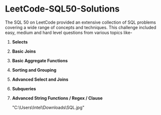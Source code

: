 # LeetCode-SQL50-Solutions
The SQL 50 on LeetCode provided an extensive collection of SQL problems covering a wide range of concepts and techniques. This challenge included easy, medium and hard level questions from various topics like-
1. **Selects**
   
2. **Basic Joins**
3. **Basic Aggregate Functions**
4. **Sorting and Grouping**
5. **Advanced Select and Joins**
6. **Subqueries**
7. **Advanced String Functions / Regex / Clause**
   
     "C:\Users\Intel\Downloads\SQL.jpg"
